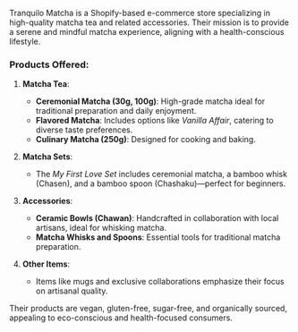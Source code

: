 Tranquilo Matcha is a Shopify-based e-commerce store specializing in high-quality matcha tea and related accessories. Their mission is to provide a serene and mindful matcha experience, aligning with a health-conscious lifestyle.

### Products Offered:
1. **Matcha Tea**:
   - **Ceremonial Matcha (30g, 100g)**: High-grade matcha ideal for traditional preparation and daily enjoyment.
   - **Flavored Matcha**: Includes options like *Vanilla Affair*, catering to diverse taste preferences.
   - **Culinary Matcha (250g)**: Designed for cooking and baking.

2. **Matcha Sets**:
   - The *My First Love Set* includes ceremonial matcha, a bamboo whisk (Chasen), and a bamboo spoon (Chashaku)—perfect for beginners.

3. **Accessories**:
   - **Ceramic Bowls (Chawan)**: Handcrafted in collaboration with local artisans, ideal for whisking matcha.
   - **Matcha Whisks and Spoons**: Essential tools for traditional matcha preparation.

4. **Other Items**:
   - Items like mugs and exclusive collaborations emphasize their focus on artisanal quality.

Their products are vegan, gluten-free, sugar-free, and organically sourced, appealing to eco-conscious and health-focused consumers.
